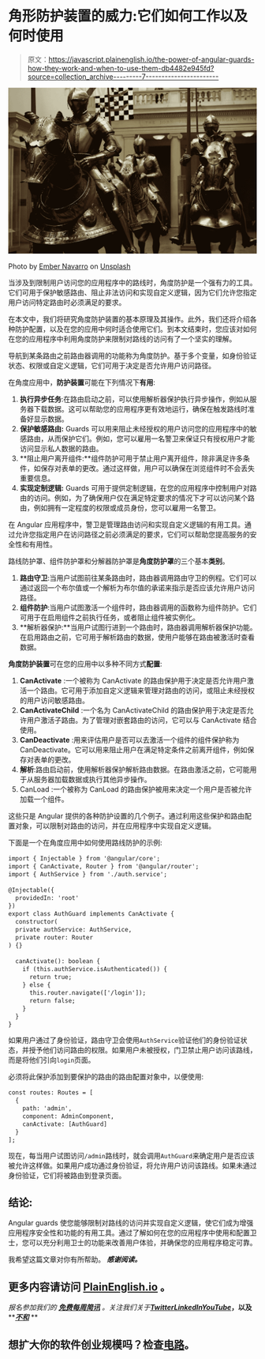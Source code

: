 # 角形防护装置的威力:它们如何工作以及何时使用

> 原文：<https://javascript.plainenglish.io/the-power-of-angular-guards-how-they-work-and-when-to-use-them-db4482e945fd?source=collection_archive---------7----------------------->

![](img/6473f5438b7370275f42aed42c3b20f9.png)

Photo by [Ember Navarro](https://unsplash.com/@ember_?utm_source=unsplash&utm_medium=referral&utm_content=creditCopyText) on [Unsplash](https://unsplash.com/s/photos/guards?utm_source=unsplash&utm_medium=referral&utm_content=creditCopyText)

当涉及到限制用户访问您的应用程序中的路线时，角度防护是一个强有力的工具。它们可用于保护敏感路由、阻止非法访问和实现自定义逻辑，因为它们允许您指定用户访问特定路由时必须满足的要求。

在本文中，我们将研究角度防护装置的基本原理及其操作。此外，我们还将介绍各种防护配置，以及在您的应用中何时适合使用它们。到本文结束时，您应该对如何在您的应用程序中利用角度防护来限制对路线的访问有了一个坚实的理解。

导航到某条路由之前路由器调用的功能称为角度防护。基于多个变量，如身份验证状态、权限或自定义逻辑，它们可用于决定是否允许用户访问路径。

在角度应用中，**防护装置**可能在下列情况下**有用**:

1.  **执行异步任务**:在路由启动之前，可以使用解析器保护执行异步操作，例如从服务器下载数据。这可以帮助您的应用程序更有效地运行，确保在触发路线时准备好显示数据。
2.  **保护敏感路由:** Guards 可以用来阻止未经授权的用户访问您的应用程序中的敏感路由，从而保护它们。例如，您可以雇用一名警卫来保证只有授权用户才能访问显示私人数据的路由。
3.  **阻止用户离开组件:**组件防护可用于禁止用户离开组件，除非满足许多条件，如保存对表单的更改。通过这样做，用户可以确保在浏览组件时不会丢失重要信息。
4.  **实现定制逻辑:** Guards 可用于提供定制逻辑，在您的应用程序中控制用户对路由的访问。例如，为了确保用户仅在满足特定要求的情况下才可以访问某个路由，例如拥有一定程度的权限或成员身份，您可以雇用一名警卫。

在 Angular 应用程序中，警卫是管理路由访问和实现自定义逻辑的有用工具。通过允许您指定用户在访问路径之前必须满足的要求，它们可以帮助您提高服务的安全性和有用性。

路线防护罩、组件防护罩和分解器防护罩是**角度防护罩**的三个基本**类别**。

1.  **路由守卫**:当用户试图前往某条路由时，路由器调用路由守卫的例程。它们可以通过返回一个布尔值或一个解析为布尔值的承诺来指示是否应该允许用户访问路径。
2.  **组件防护**:当用户试图激活一个组件时，路由器调用的函数称为组件防护。它们可用于在启用组件之前执行任务，或者阻止组件被实例化。
3.  **解析器保护:**当用户试图行进到一个路由时，路由器调用解析器保护功能。在启用路由之前，它可用于解析路由的数据，使用户能够在路由被激活时查看数据。

**角度防护装置**可在您的应用中以多种不同方式**配置**:

1.  **CanActivate** :一个被称为 CanActivate 的路由保护用于决定是否允许用户激活一个路由。它可用于添加自定义逻辑来管理对路由的访问，或阻止未经授权的用户访问敏感路由。
2.  **CanActivateChild** :一个名为 CanActivateChild 的路由保护用于决定是否允许用户激活子路由。为了管理对嵌套路由的访问，它可以与 CanActivate 结合使用。
3.  **CanDeactivate** :用来评估用户是否可以去激活一个组件的组件保护称为 CanDeactivate。它可以用来阻止用户在满足特定条件之前离开组件，例如保存对表单的更改。
4.  **解析**:路由启动前，使用解析器保护解析路由数据。在路由激活之前，它可能用于从服务器加载数据或执行其他异步操作。
5.  CanLoad :一个被称为 CanLoad 的路由保护被用来决定一个用户是否被允许加载一个组件。

这些只是 Angular 提供的各种防护设置的几个例子。通过利用这些保护和路由配置对象，可以限制对路由的访问，并在应用程序中实现自定义逻辑。

下面是一个在角度应用中如何使用路线防护的示例:

```
import { Injectable } from '@angular/core';
import { CanActivate, Router } from '@angular/router';
import { AuthService } from './auth.service';

@Injectable({
  providedIn: 'root'
})
export class AuthGuard implements CanActivate {
  constructor(
  private authService: AuthService, 
  private router: Router
) {}

  canActivate(): boolean {
    if (this.authService.isAuthenticated()) {
      return true;
    } else {
      this.router.navigate(['/login']);
      return false;
    }
  }
}
```

如果用户通过了身份验证，路由守卫会使用`AuthService`验证他们的身份验证状态，并授予他们访问路由的权限。如果用户未被授权，门卫禁止用户访问该路线，而是将他们引向`login`页面。

必须将此保护添加到要保护的路由的路由配置对象中，以便使用:

```
const routes: Routes = [
  {
    path: 'admin',
    component: AdminComponent,
    canActivate: [AuthGuard]
  }
];
```

现在，每当用户试图访问`/admin`路线时，就会调用`AuthGuard`来确定用户是否应该被允许这样做。如果用户成功通过身份验证，将允许用户访问该路线。如果未通过身份验证，它们将被路由到登录页面。

## 结论:

Angular guards 使您能够限制对路线的访问并实现自定义逻辑，使它们成为增强应用程序安全性和功能的有用工具。通过了解如何在您的应用程序中使用和配置卫士，您可以充分利用卫士的功能来改善用户体验，并确保您的应用程序稳定可靠。

我希望这篇文章对你有所帮助。 ***感谢阅读。***

## 更多内容请访问 [PlainEnglish.io](https://plainenglish.io/) 。

*报名参加我们的* [***免费每周简讯***](http://newsletter.plainenglish.io/) *。关注我们关于*[***Twitter***](https://twitter.com/inPlainEngHQ)[***LinkedIn***](https://www.linkedin.com/company/inplainenglish/)*[***YouTube***](https://www.youtube.com/channel/UCtipWUghju290NWcn8jhyAw)***，以及****[***不和***](https://discord.gg/GtDtUAvyhW) **

## **想扩大你的软件创业规模吗？检查[电路](https://circuit.ooo/?utm=publication-post-cta)。**